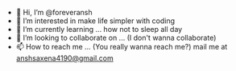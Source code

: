 - 👋 Hi, I’m @foreveransh
- 👀 I’m interested in make life simpler with coding
- 🌱 I’m currently learning ... how not to sleep all day
- 💞️ I’m looking to collaborate on ... (I don't wanna collaborate)
- 📫 How to reach me ... (You really wanna reach me?) mail me at anshsaxena4190@gmail.com

<!---
ansh4190/ansh4190 is a ✨ special ✨ repository because its `README.md` (this file) appears on your GitHub profile.
You can click the Preview link to take a look at your changes.
--->

